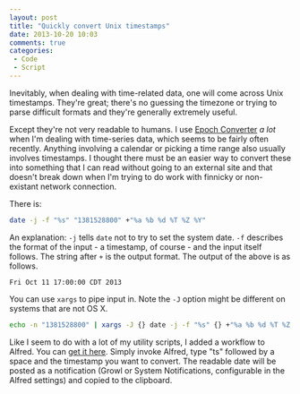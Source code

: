 ```yaml
---
layout: post
title: "Quickly convert Unix timestamps"
date: 2013-10-20 10:03
comments: true
categories:
 - Code
 - Script
---
```


Inevitably, when dealing with time-related data, one will come across Unix timestamps. They're
great; there's no guessing the timezone or trying to parse difficult formats and they're generally
extremely useful.

Except they're not very readable to humans. I use [Epoch Converter][ec] *a lot* when I'm dealing
with time-series data, which seems to be fairly often recently. Anything involving a calendar or
picking a time range also usually involves timestamps. I thought there must be an easier way to
convert these into something that I can read without going to an external site and that doesn't
break down when I'm trying to do work with finnicky or non-existant network connection.

[ec]: http://www.epochconverter.com/

There is:

``` bash
date -j -f "%s" "1381528800" +"%a %b %d %T %Z %Y"
```

An explanation: `-j` tells `date` not to try to set the system date. `-f` describes the format of
the input - a timestamp, of course - and the input itself follows. The string after `+` is the
output format. The output of the above is as follows.

    Fri Oct 11 17:00:00 CDT 2013

You can use `xargs` to pipe input in. Note the `-J` option might be different on systems that are
not OS X.

``` bash
echo -n "1381528800" | xargs -J {} date -j -f "%s" {} +"%a %b %d %T %Z %Y"
```

Like I seem to do with a lot of my utility scripts, I added a workflow to Alfred. You can [get it
here][workflow]. Simply invoke Alfred, type "ts" followed by a space and the timestamp you want to convert. The
readable date will be posted as a notification (Growl or System Notifications, configurable in the
Alfred settings) and copied to the clipboard.

[workflow]: https://dl.dropboxusercontent.com/u/5753691/Convert%20timestamp%20to%20date.alfredworkflow
